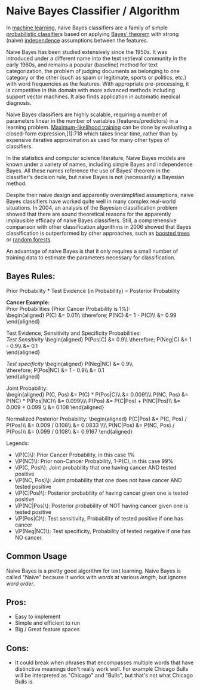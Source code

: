 <!--
.. title: Supervised Learning - Naive Bayes
.. slug: 01-supervised_learning-naive_bayes
.. date: 2017-03-28 11:34:18 UTC+08:00
.. tags:
.. category:
.. link:
.. description:
.. type: text
-->


# Naive Bayes Classifier / Algorithm    

In [machine learning][abfec984], naive Bayes classifiers are a family of simple [probabilistic classifier][16d45015]s based on applying [Bayes' theorem][12e12648] with strong (naive) [independence][6f57f0b5] assumptions between the features.

  [abfec984]: https://en.wikipedia.org/wiki/Machine_learning "Machine Learning"
  [16d45015]: https://en.wikipedia.org/wiki/Probabilistic_classification "Probabilistic Classifier"
  [12e12648]: https://en.wikipedia.org/wiki/Bayes%27_theorem "Bayes' Theorem"
  [6f57f0b5]: https://en.wikipedia.org/wiki/Independence_(probability_theory) "Independence Probability Theory"

Naive Bayes has been studied extensively since the 1950s. It was introduced under a different name into the text retrieval community in the early 1960s, and remains a popular (baseline) method for text categorization, the problem of judging documents as belonging to one category or the other (such as spam or legitimate, sports or politics, etc.) with word frequencies as the features. With appropriate pre-processing, it is competitive in this domain with more advanced methods including support vector machines. It also finds application in automatic medical diagnosis.

Naive Bayes classifiers are highly scalable, requiring a number of parameters linear in the number of variables (features/predictors) in a learning problem. [Maximum-likelihood training][a5404f35] can be done by evaluating a closed-form expression,[1]:718 which takes linear time, rather than by expensive iterative approximation as used for many other types of classifiers.

  [a5404f35]: https://en.wikipedia.org/wiki/Maximum_likelihood_estimation "Maximum Likelihood Training"

In the statistics and computer science literature, Naive Bayes models are known under a variety of names, including simple Bayes and independence Bayes.  All these names reference the use of Bayes' theorem in the classifier's decision rule, but naive Bayes is not (necessarily) a Bayesian method.

Despite their naive design and apparently oversimplified assumptions, naive Bayes classifiers have worked quite well in many complex real-world situations. In 2004, an analysis of the Bayesian classification problem showed that there are sound theoretical reasons for the apparently implausible efficacy of naive Bayes classifiers.  Still, a comprehensive comparison with other classification algorithms in 2006 showed that Bayes classification is outperformed by other approaches, such as [boosted trees][5b57bac3] or [random forests][2085bee1].  

  [5b57bac3]: https://en.wikipedia.org/wiki/Gradient_boosting#Gradient_tree_boosting "Boosted Trees"
  [2085bee1]: https://en.wikipedia.org/wiki/Random_forest "Random Forests"

An advantage of naive Bayes is that it only requires a small number of training data to estimate the parameters necessary for classification.  



## Bayes Rules:

Prior Probability * Test Evidence (in Probability) = Posterior Probability

**Cancer Example:**         
Prior Probabilities {Prior Cancer Probability is 1%}:   
\begin{aligned}
P(C) &= 0.01\\\\
\therefore\; P(NC) &= 1 - P(C)\\\\
&= 0.99
\end{aligned}


Test Evidence, Sensitivity and Specificity Probabilities:      
_Test Sensitivity_
\begin{aligned}
P(Pos|C) &= 0.9\\\\
\therefore\; P(Neg|C) &= 1 - 0.9\\\\
&= 0.1   
\end{aligned}

_Test specificity_
\begin{aligned}
P(Neg|NC) &= 0.9\\\\  
\therefore\; P(Pos|NC) &= 1 - 0.9\\\\
&= 0.1  
\end{aligned}

Joint Probability:     
\begin{aligned}
P(C, Pos) &= P(C) * P(Pos|C)\\\\
&= 0.009\\\\\\\\
P(NC, Pos) &= P(NC) * P(Pos|NC)\\\\
&= 0.099\\\\\\\\
P(Pos) &= P(C|Pos) + P(NC|Pos)\\\\
&= 0.009 + 0.099 \\\\
&= 0.108
\end{aligned}


Normalized Posterior Probability:
\begin{aligned}
P(C|Pos) &= P(C, Pos) / P(Pos)\\\\
&=  0.009 / 0.108\\\\
&= 0.0833
\\\\\\\\
P(NC|Pos) &= P(NC, Pos) / P(Pos)\\\\
&=  0.099 / 0.108\\\\
&= 0.9167
\end{aligned}

Legends:     
- \\(P(C)\\): Prior Cancer Probability, in this case 1%
- \\(P(NC)\\): Prior non-Cancer Probability, 1-P(C), in this case 99%    
- \\(P(C, Pos)\\): Joint probability that one having cancer AND tested positive     
- \\(P(NC, Pos)\\): Joint probability that one does not have cancer AND tested positive      
- \\(P(C|Pos)\\): Posterior probability of having cancer given one is tested positive     
- \\(P(NC|Pos)\\): Posterior probability of NOT having cancer given one is tested positive     
- \\(P(Pos|C)\\): Test sensitivity, Probability of tested positive if one has cancer     
- \\(P(Neg|NC)\\): Test specificity, Probability of tested negative if one has NO cancer.

## Common Usage     

Naive Bayes is a pretty good algorithm for text learning.  Naive Bayes is called "Naive" because it works with _words_ at various _length_, but ignores _word order_.    

## Pros:    
- Easy to implement      
- Simple and efficient to run      
- Big / Great feature spaces      


## Cons:
- It could break when phrases that encompasses multiple words that have distinctive meanings don't really work well.  For example Chicago Bulls will be interpreted as "Chicago" and "Bulls", but that's not what Chicago Bulls is.
